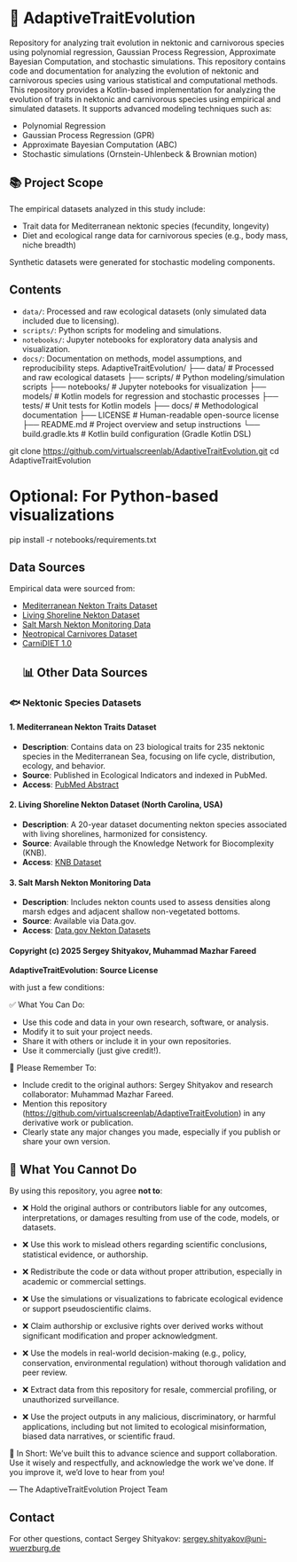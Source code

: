 
# 🧬 AdaptiveTraitEvolution

Repository for analyzing trait evolution in nektonic and carnivorous species using polynomial regression, Gaussian Process Regression, Approximate Bayesian Computation, and stochastic simulations. This repository contains code and documentation for analyzing the evolution of nektonic and carnivorous species using various statistical and computational methods.
This repository provides a Kotlin-based implementation for analyzing the evolution of traits in nektonic and carnivorous species using empirical and simulated datasets. It supports advanced modeling techniques such as:

- Polynomial Regression
- Gaussian Process Regression (GPR)
- Approximate Bayesian Computation (ABC)
- Stochastic simulations (Ornstein-Uhlenbeck & Brownian motion)

## 📚 Project Scope

The empirical datasets analyzed in this study include:
- Trait data for Mediterranean nektonic species (fecundity, longevity)
- Diet and ecological range data for carnivorous species (e.g., body mass, niche breadth)

Synthetic datasets were generated for stochastic modeling components.

## Contents
- `data/`: Processed and raw ecological datasets (only simulated data included due to licensing).
- `scripts/`: Python scripts for modeling and simulations.
- `notebooks/`: Jupyter notebooks for exploratory data analysis and visualization.
- `docs/`: Documentation on methods, model assumptions, and reproducibility steps.
  AdaptiveTraitEvolution/
├── data/                # Processed and raw ecological datasets
├── scripts/             # Python modeling/simulation scripts
├── notebooks/           # Jupyter notebooks for visualization
├── models/              # Kotlin models for regression and stochastic processes
├── tests/               # Unit tests for Kotlin models
├── docs/                # Methodological documentation
├── LICENSE              # Human-readable open-source license
├── README.md            # Project overview and setup instructions
└── build.gradle.kts     # Kotlin build configuration (Gradle Kotlin DSL)

git clone https://github.com/virtualscreenlab/AdaptiveTraitEvolution.git
cd AdaptiveTraitEvolution

# Optional: For Python-based visualizations
pip install -r notebooks/requirements.txt


## Data Sources
Empirical data were sourced from:
- [Mediterranean Nekton Traits Dataset](https://pubmed.ncbi.nlm.nih.gov/32095343/)
- [Living Shoreline Nekton Dataset](https://knb.ecoinformatics.org/view/doi%3A10.5063%2FF1H70D9H)
- [Salt Marsh Nekton Monitoring Data](https://catalog.data.gov/dataset/?_tags_limit=0&tags=nekton)
- [Neotropical Carnivores Dataset](https://github.com/LEEClab/Neotropical_Carnivores)
- [CarniDIET 1.0](https://datadryad.org/dataset/doi%253A10.5061%252Fdryad.2v6wwpzmr)
  ## 📊 Other Data Sources

### 🐟 Nektonic Species Datasets

#### 1. Mediterranean Nekton Traits Dataset
- **Description**: Contains data on 23 biological traits for 235 nektonic species in the Mediterranean Sea, focusing on life cycle, distribution, ecology, and behavior.
- **Source**: Published in Ecological Indicators and indexed in PubMed.
- **Access**: [PubMed Abstract](https://pubmed.ncbi.nlm.nih.gov/32095343/)

#### 2. Living Shoreline Nekton Dataset (North Carolina, USA)
- **Description**: A 20-year dataset documenting nekton species associated with living shorelines, harmonized for consistency.
- **Source**: Available through the Knowledge Network for Biocomplexity (KNB).
- **Access**: [KNB Dataset](https://knb.ecoinformatics.org/view/doi%3A10.5063%2FF1H70D9H)

#### 3. Salt Marsh Nekton Monitoring Data
- **Description**: Includes nekton counts used to assess densities along marsh edges and adjacent shallow non-vegetated bottoms.
- **Source**: Available via Data.gov.
- **Access**: [Data.gov Nekton Datasets](https://catalog.data.gov/dataset/?_tags_limit=0&tags=nekton)
  


#### Copyright (c) 2025 Sergey Shityakov, Muhammad Mazhar Fareed
**AdaptiveTraitEvolution: Source License**

with just a few conditions:

✅ What You Can Do:
- Use this code and data in your own research, software, or analysis.
- Modify it to suit your project needs.
- Share it with others or include it in your own repositories.
- Use it commercially (just give credit!).

📝 Please Remember To:
- Include credit to the original authors: Sergey Shityakov and research collaborator: Muhammad Mazhar Fareed.
- Mention this repository (https://github.com/virtualscreenlab/AdaptiveTraitEvolution) in any derivative work or publication.
- Clearly state any major changes you made, especially if you publish or share your own version.

## 🚫 What You Cannot Do

By using this repository, you agree **not to**:

- ❌ Hold the original authors or contributors liable for any outcomes, interpretations, or damages resulting from use of the code, models, or datasets.

- ❌ Use this work to mislead others regarding scientific conclusions, statistical evidence, or authorship.

- ❌ Redistribute the code or data without proper attribution, especially in academic or commercial settings.

- ❌ Use the simulations or visualizations to fabricate ecological evidence or support pseudoscientific claims.

- ❌ Claim authorship or exclusive rights over derived works without significant modification and proper acknowledgment.

- ❌ Use the models in real-world decision-making (e.g., policy, conservation, environmental regulation) without thorough validation and peer review.

- ❌ Extract data from this repository for resale, commercial profiling, or unauthorized surveillance.

- ❌ Use the project outputs in any malicious, discriminatory, or harmful applications, including but not limited to ecological misinformation, biased data narratives, or scientific fraud.


🤝 In Short:
We’ve built this to advance science and support collaboration. Use it wisely and respectfully, and acknowledge the work we've done. If you improve it, we’d love to hear from you!

— The AdaptiveTraitEvolution Project Team



## Contact
For other questions, contact Sergey Shityakov: sergey.shityakov@uni-wuerzburg.de

